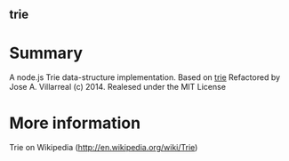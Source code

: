 trie
----------

Summary
======
A node.js Trie data-structure implementation.
Based on [trie](https://github.com/odhyan/trie) 
Refactored by Jose A. Villarreal (c) 2014. Realesed under the MIT License

More information
================
Trie on Wikipedia (http://en.wikipedia.org/wiki/Trie)

